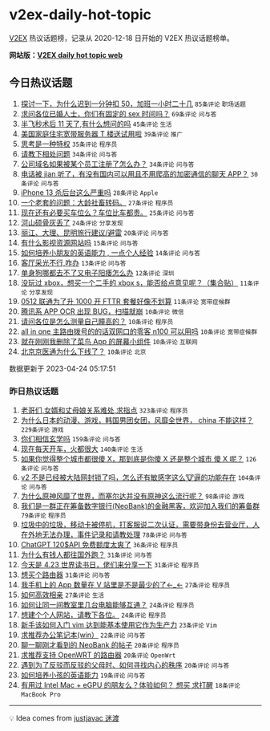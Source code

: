 # v2ex-daily-hot-topic

[V2EX](https://www.v2ex.com/) 热议话题榜，记录从 2020-12-18 日开始的 V2EX 热议话题榜单。

**网站版：[V2EX daily hot topic web](https://boojack.github.io/v2ex-daily-hot-topic-web/)**

## 今日热议话题

<!-- TODAY BEGIN -->

1. [探讨一下，为什么迟到一分钟扣 50，加班一小时二十几](https://www.v2ex.com/t/934926) `85条评论` `职场话题`
1. [求问各位已婚人士，你们有固定的 sex 时间吗？](https://www.v2ex.com/t/934950) `69条评论` `问与答`
1. [半飞秒术后 11 天了,有什么想问的吗](https://www.v2ex.com/t/934979) `45条评论` `生活`
1. [美国家庭住宅宽带服务器 T 楼送试用啦](https://www.v2ex.com/t/934998) `39条评论` `推广`
1. [思考是一种特权](https://www.v2ex.com/t/934968) `35条评论` `程序员`
1. [请教下相处问题](https://www.v2ex.com/t/935003) `34条评论` `问与答`
1. [公司域名如果被某个员工注册了怎么办？](https://www.v2ex.com/t/934959) `34条评论` `问与答`
1. [电话被 jian 听了，有没有国内可以用且不用爬高的加密通信的聊天 APP？](https://www.v2ex.com/t/934963) `30条评论` `问与答`
1. [iPhone 13 杀后台这么严重吗](https://www.v2ex.com/t/934956) `28条评论` `Apple`
1. [一个老套的问题：大龄社畜转码。](https://www.v2ex.com/t/935008) `27条评论` `程序员`
1. [现在还有必要买车位么？车位比车都贵。](https://www.v2ex.com/t/934982) `25条评论` `问与答`
1. [河山硕骨灰丢了](https://www.v2ex.com/t/934974) `24条评论` `分享发现`
1. [丽江、大理、昆明旅行建议/避雷](https://www.v2ex.com/t/934952) `20条评论` `问与答`
1. [有什么影视资源网站吗](https://www.v2ex.com/t/934933) `15条评论` `问与答`
1. [如何培养小朋友的英语能力 , 一点个人经验](https://www.v2ex.com/t/934977) `14条评论` `问与答`
1. [客厅采光不行,咋办](https://www.v2ex.com/t/934989) `13条评论` `问与答`
1. [单身狗哪都去不了又电子阳痿怎么办](https://www.v2ex.com/t/934961) `12条评论` `深圳`
1. [没玩过 xbox，想买一个二手的 xbox s，能否给点意见呢？（集合贴）](https://www.v2ex.com/t/934972) `11条评论` `分享发现`
1. [0512 联通为了升 1000 开 FTTR 套餐好像不划算](https://www.v2ex.com/t/934928) `11条评论` `宽带症候群`
1. [腾讯系 APP OCR 出现 BUG，扫描就崩](https://www.v2ex.com/t/935007) `10条评论` `微信`
1. [请问各位是怎么测量自己瞳高的？](https://www.v2ex.com/t/934996) `10条评论` `程序员`
1. [all in one 主路由拨号的的话双网口的零客 n100 可以用吗](https://www.v2ex.com/t/934954) `10条评论` `宽带症候群`
1. [就在刚刚我删除了菜鸟 App 的屏幕小组件](https://www.v2ex.com/t/934938) `10条评论` `互联网`
1. [北京京医通为什么下线了？](https://www.v2ex.com/t/934935) `10条评论` `北京`

数据更新于 2023-04-24 05:17:51

<!-- TODAY END -->

### 昨日热议话题

<!-- YESTERDAY BEGIN -->

1. [老哥们,女婿和丈母娘关系难处,求指点](https://www.v2ex.com/t/934693) `323条评论` `程序员`
1. [为什么日本的动漫、游戏，韩国男团女团，风靡全世界， china 不能这样？](https://www.v2ex.com/t/934702) `229条评论` `游戏`
1. [你们相信玄学吗](https://www.v2ex.com/t/934672) `159条评论` `问与答`
1. [现在每天开车，火都很大](https://www.v2ex.com/t/934731) `140条评论` `生活`
1. [如果你觉得整个城市都很傻 X，那到底是你傻 X 还是整个城市 傻 X 呢？](https://www.v2ex.com/t/934666) `126条评论` `问与答`
1. [v2 不是已经被大陆网封锁了吗，怎么还有敏感字这么🐮逼的功能存在](https://www.v2ex.com/t/934699) `104条评论` `问与答`
1. [为什么原神风靡了世界，而塞尔达并没有原神这么流行呢？](https://www.v2ex.com/t/934788) `98条评论` `游戏`
1. [我们是一群正在筹备数字银行(NeoBank)的金融黑客，欢迎加入我们的筹备群](https://www.v2ex.com/t/934734) `79条评论` `程序员`
1. [垃圾中的垃圾，移动卡被停机，打客服说二次认证，需要带身份去营业厅，人在外地无法办理，事件记录和请教处理](https://www.v2ex.com/t/934719) `78条评论` `问与答`
1. [ChatGPT 120$API 免费额度太爽了](https://www.v2ex.com/t/934752) `36条评论` `程序员`
1. [为什么有钱人都往国外跑？](https://www.v2ex.com/t/934863) `31条评论` `问与答`
1. [今天是 4.23 世界读书日，佬们来分享一下](https://www.v2ex.com/t/934808) `31条评论` `程序员`
1. [想买个路由器](https://www.v2ex.com/t/934670) `31条评论` `问与答`
1. [我手机上的 App 数量在 V 站里是不是最少的了←_←](https://www.v2ex.com/t/934884) `27条评论` `程序员`
1. [如何高效相亲](https://www.v2ex.com/t/934824) `27条评论` `生活`
1. [如何让同一间教室里几台电脑能够互通？](https://www.v2ex.com/t/934814) `24条评论` `程序员`
1. [想建个个人网站，请教下各位。](https://www.v2ex.com/t/934779) `24条评论` `程序员`
1. [新手该如何入门 vim 达到能基本使用它作为生产力](https://www.v2ex.com/t/934910) `23条评论` `Vim`
1. [求推荐办公笔记本(win）](https://www.v2ex.com/t/934777) `22条评论` `问与答`
1. [聊一聊刚才看到的 NeoBank 的帖子](https://www.v2ex.com/t/934898) `20条评论` `程序员`
1. [求推荐支持 OpenWRT 的路由器](https://www.v2ex.com/t/934749) `20条评论` `OpenWrt`
1. [遇到为了反驳而反驳的父母时、如何寻找内心的秩序](https://www.v2ex.com/t/934710) `20条评论` `问与答`
1. [如何培养小孩的英语能力](https://www.v2ex.com/t/934909) `19条评论` `问与答`
1. [有用过 Intel Mac + eGPU 的朋友么？体验如何？ 想买 求打醒](https://www.v2ex.com/t/934844) `18条评论` `MacBook Pro`

<!-- YESTERDAY END -->

---

💡 Idea comes from [justjavac 迷渡](https://github.com/justjavac/)
